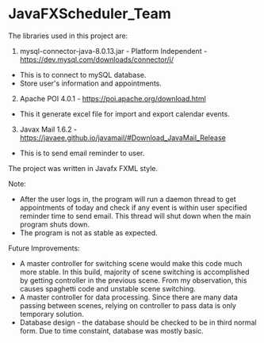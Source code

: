# JavaFXScheduler_Team

The libraries used in this project are: 

1) mysql-connector-java-8.0.13.jar - Platform Independent - https://dev.mysql.com/downloads/connector/j/
- This is to connect to mySQL database.
- Store user's information and appointments.
2) Apache POI 4.0.1 - https://poi.apache.org/download.html
- This it generate excel file for import and export calendar events.
3) Javax Mail 1.6.2 - https://javaee.github.io/javamail/#Download_JavaMail_Release
- This is to send email reminder to user. 

The project was written in Javafx FXML style.

Note: 
- After the user logs in, the program will run a daemon thread to get appointments of today 
and check if any event is within  user specified reminder time to send email. 
This thread will shut down when the main program shuts down. 
- The program is not as stable as expected. 

Future Improvements: 
- A master controller for switching scene would make this code much more stable. 
In this build, majority of scene switching is accomplished by getting controller in the previous scene. 
From my observation, this causes spaghetti code and unstable scene switching. 
- A master controller for data processing. Since there are many data passing between scenes, relying on controller to pass
data is only temporary solution. 
- Database design - the database should be checked to be in third normal form. Due to time constaint, database was mostly basic. 

